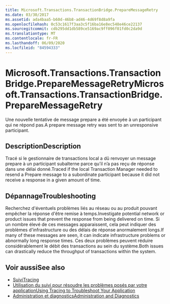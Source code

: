 ```yaml
---
title: Microsoft.Transactions.TransactionBridge.PrepareMessageRetry
ms.date: 03/30/2017
ms.assetid: ada4baa5-b60d-46b8-ad46-4d69f8d8a9fa
ms.openlocfilehash: 0c53c1617f3aa3c5f16ba16e8ec548e46ce22137
ms.sourcegitcommit: cdb295dd1db589ce5169ac9ff096f01fd0c2da9d
ms.translationtype: MT
ms.contentlocale: fr-FR
ms.lasthandoff: 06/09/2020
ms.locfileid: "84594333"
---
```

# <a name="microsofttransactionstransactionbridgepreparemessageretry"></a><span data-ttu-id="bb41f-102">Microsoft.Transactions.TransactionBridge.PrepareMessageRetry</span><span class="sxs-lookup"><span data-stu-id="bb41f-102">Microsoft.Transactions.TransactionBridge.PrepareMessageRetry</span></span>
<span data-ttu-id="bb41f-103">Une nouvelle tentative de message prepare a été envoyée à un participant qui ne répond pas.</span><span class="sxs-lookup"><span data-stu-id="bb41f-103">A prepare message retry was sent to an unresponsive participant.</span></span>  
  
## <a name="description"></a><span data-ttu-id="bb41f-104">Description</span><span class="sxs-lookup"><span data-stu-id="bb41f-104">Description</span></span>  
 <span data-ttu-id="bb41f-105">Tracé si le gestionnaire de transactions local a dû renvoyer un message prepare à un participant subalterne parce qu’il n’a pas reçu de réponse dans une délai donné.</span><span class="sxs-lookup"><span data-stu-id="bb41f-105">Traced if the local Transaction Manager needed to resend a Prepare message to a subordinate participant because it did not receive a response in a given amount of time.</span></span>  
  
## <a name="troubleshooting"></a><span data-ttu-id="bb41f-106">Dépannage</span><span class="sxs-lookup"><span data-stu-id="bb41f-106">Troubleshooting</span></span>  
 <span data-ttu-id="bb41f-107">Recherchez d'éventuels problèmes liés au réseau ou au produit pouvant empêcher la réponse d'être remise à temps.</span><span class="sxs-lookup"><span data-stu-id="bb41f-107">Investigate potential network or product issues that prevent the response from being delivered on time.</span></span>  <span data-ttu-id="bb41f-108">Si un nombre élevé de ces messages apparaissent, cela peut indiquer des problèmes d'infrastructure ou des délais de réponse anormalement longs.</span><span class="sxs-lookup"><span data-stu-id="bb41f-108">If many of these messages are seen, it can indicate infrastructure problems or abnormally long response times.</span></span> <span data-ttu-id="bb41f-109">Ces deux problèmes peuvent réduire considérablement le débit des transactions au sein du système.</span><span class="sxs-lookup"><span data-stu-id="bb41f-109">Both issues can drastically reduce the throughput of transactions within the system.</span></span>  
  
## <a name="see-also"></a><span data-ttu-id="bb41f-110">Voir aussi</span><span class="sxs-lookup"><span data-stu-id="bb41f-110">See also</span></span>

- [<span data-ttu-id="bb41f-111">Suivi</span><span class="sxs-lookup"><span data-stu-id="bb41f-111">Tracing</span></span>](index.md)
- [<span data-ttu-id="bb41f-112">Utilisation du suivi pour résoudre les problèmes posés par votre application</span><span class="sxs-lookup"><span data-stu-id="bb41f-112">Using Tracing to Troubleshoot Your Application</span></span>](using-tracing-to-troubleshoot-your-application.md)
- [<span data-ttu-id="bb41f-113">Administration et diagnostics</span><span class="sxs-lookup"><span data-stu-id="bb41f-113">Administration and Diagnostics</span></span>](../index.md)
